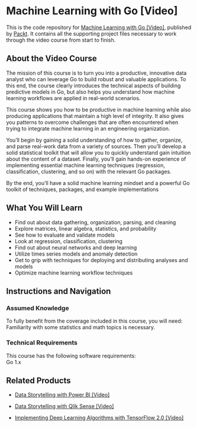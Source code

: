 # Machine Learning with Go [Video]
This is the code repository for [Machine Learning with Go [Video]](https://www.packtpub.com/big-data-and-business-intelligence/machine-learning-go-video?utm_source=github&utm_medium=repository&utm_campaign=9781789134735), published by [Packt](https://www.packtpub.com/?utm_source=github). It contains all the supporting project files necessary to work through the video course from start to finish.
## About the Video Course
The mission of this course is to turn you into a productive, innovative data analyst who can leverage Go to build robust and valuable applications. To this end, the course clearly introduces the technical aspects of building predictive models in Go, but also helps you understand how machine learning workflows are applied in real-world scenarios.

This course shows you how to be productive in machine learning while also producing applications that maintain a high level of integrity. It also gives you patterns to overcome challenges that are often encountered when trying to integrate machine learning in an engineering organization.

You’ll begin by gaining a solid understanding of how to gather, organize, and parse real-work data from a variety of sources. Then you’ll develop a solid statistical toolkit that will allow you to quickly understand gain intuition about the content of a dataset. Finally, you’ll gain hands-on experience of implementing essential machine learning techniques (regression, classification, clustering, and so on) with the relevant Go packages.

By the end, you’ll have a solid machine learning mindset and a powerful Go toolkit of techniques, packages, and example implementations

<H2>What You Will Learn</H2>
<DIV class=book-info-will-learn-text>
<UL>
<LI>Find out about data gathering, organization, parsing, and cleaning 
<LI>Explore matrices, linear algebra, statistics, and probability 
<LI>See how to evaluate and validate models 
<LI>Look at regression, classification, clustering 
<LI>Find out about neural networks and deep learning 
<LI>Utilize times series models and anomaly detection 
<LI>Get to grip with techniques for deploying and distributing analyses and models 
<LI>Optimize machine learning workflow techniques </LI></UL></DIV>

## Instructions and Navigation
### Assumed Knowledge
To fully benefit from the coverage included in this course, you will need:<br/>
Familiarity with some statistics and math topics is necessary.
### Technical Requirements
This course has the following software requirements:<br/>
Go 1.x

## Related Products
* [Data Storytelling with Power BI [Video]](https://www.packtpub.com/big-data-and-business-intelligence/data-storytelling-power-bi-video?utm_source=github&utm_medium=repository&utm_campaign=9781789959475)

* [Data Storytelling with Qlik Sense [Video]](https://www.packtpub.com/big-data-and-business-intelligence/data-storytelling-qlik-sense-video?utm_source=github&utm_medium=repository&utm_campaign=9781789959123)

* [Implementing Deep Learning Algorithms with TensorFlow 2.0 [Video]](https://www.packtpub.com/big-data-and-business-intelligence/implementing-deep-learning-algorithms-tensorflow-20-video?utm_source=github&utm_medium=repository&utm_campaign=9781789950496)


